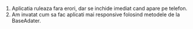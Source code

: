 1. Aplicatia ruleaza fara erori, dar se inchide imediat cand apare pe telefon.
2. Am invatat cum sa fac aplicati mai responsive folosind metodele de la BaseAdater.
